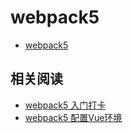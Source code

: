 # webpack5

- [webpack5](https://webpack.docschina.org/)

## 相关阅读

- [webpack5 入门打卡](https://blog.csdn.net/weixin_44714325/article/details/122296990)
- [webpack5 配置Vue环境](https://blog.csdn.net/weixin_44714325/article/details/122539313)
